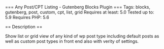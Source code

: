=== Any Post/CPT Listing - Gutenberg Blocks Plugin ===
Tags: blocks, gutenberg, post, custom, cpt, list, grid
Requires at least: 5.0
Tested up to: 5.9
Requires PHP: 5.6

== Description ==

Show list or grid view of any kind of wp post type including default posts as well as custom post types in front end also with verity of settings.